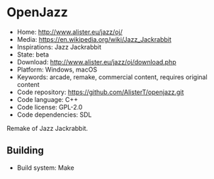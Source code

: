 # OpenJazz

- Home: http://www.alister.eu/jazz/oj/
- Media: https://en.wikipedia.org/wiki/Jazz_Jackrabbit
- Inspirations: Jazz Jackrabbit
- State: beta
- Download: http://www.alister.eu/jazz/oj/download.php
- Platform: Windows, macOS
- Keywords: arcade, remake, commercial content, requires original content
- Code repository: https://github.com/AlisterT/openjazz.git
- Code language: C++
- Code license: GPL-2.0
- Code dependencies: SDL

Remake of Jazz Jackrabbit.

## Building

- Build system: Make
